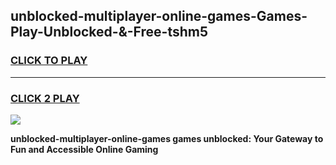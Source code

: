
## unblocked-multiplayer-online-games-Games-Play-Unblocked-&-Free-tshm5
<h3>
<a href="https://premium76.site?title=unblocked-multiplayer-online-games&ref=24A">CLICK TO PLAY</a></h3>
<hr>

<h3>
<a href="https://premium76.site?title=unblocked-multiplayer-online-games&ref=24A">CLICK 2 PLAY</a>
  
</h3>

<a href="https://premium76.site?title=unblocked-multiplayer-online-games&ref=24A"><img src="https://clearcache.store/games.png"></a>


**unblocked-multiplayer-online-games games unblocked: Your Gateway to Fun and Accessible Online Gaming**
